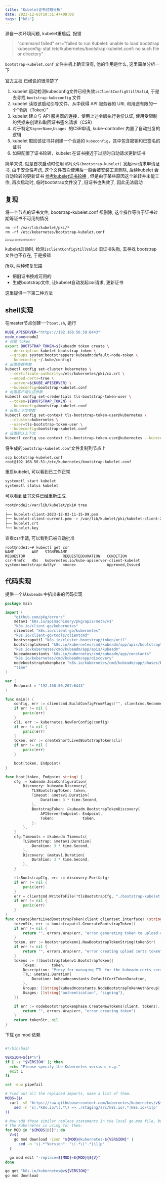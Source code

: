 ```yaml
---
title: "Kubelet证书过期分析"
date: 2023-12-03T10:31:47+08:00
tags: ["k8s"]
---
```


源自一次环境问题, kubelet重启后, 报错

> "command failed" err="failed to run Kubelet: unable to load bootstrap kubeconfig: stat /etc/kubernetes/bootstrap-kubelet.conf: no such file or directory"

`bootstrap-kubelet.conf` 文件主机上确实没有, 他的作用是什么, 这里简单分析一下 

[官方文档](https://kubernetes.io/zh-cn/docs/reference/access-authn-authz/kubelet-tls-bootstrapping/#bootstrap-initialization) 已经说的很清楚了

1. kubelet 启动检测kubeconfig文件已经失效`isClientConfigStillValid`,  于是去寻找 `bootstrap-kubeconfig` 文件
2. kubelet 读取该启动引导文件，从中获得 API 服务器的 URL 和用途有限的一个“令牌（Token）”
3. kubelet 建立与 API 服务器的连接，使用上述令牌执行身份认证, 使用受限制的凭据来创建和取回证书签名请求（CSR）
4. 对于特定`SignerName`,`Usages `的CSR申请, kube-controller 内置了自动批复的逻辑
1. kubelet 取回该证书并创建一个合适的 `kubeconfig`，其中包含密钥和已签名的证书
3. 如果配置了证书轮转，kubelet 在证书接近于过期时自动请求更新证书

简单来说, 就是首次启动时使用 `临时文件(bootstrap-kubelet)` 发起csr请求申请证书, 由于安全性考虑, 这个文件首次使用后一般会被安装工具删除,  后续kubelet 会自动轮转的更新证书  [参考kubelet证书轮换](http://inksnw.asuscomm.com:3001/post/kubelet%E8%AF%81%E4%B9%A6%E8%BD%AE%E6%8D%A2/)  , 但是由于某些原因这个轮转并未能工作, 再次启动时, 临时bootstrap文件没了, 旧证书也失效了, 因此无法启动

## 复现

将一个节点的证书文件, bootstrap-kubelet.conf 都删除, 这个操作等价于证书过期等证书不可用的情况

```
rm -rf /var/lib/kubelet/pki/*
rm -rf /etc/kubernetes/bootstrap-kubelet.conf
```

<img src="http://inksnw.asuscomm.com:3001/blog/kubelet证书过期分析_d3eb52476fd77144ec910bb59ef5af10.png" alt="image-20231203110835717" style="zoom:50%;" />

kubelet启动时, 检测`isClientConfigStillValid` 旧证书失败, 去寻找 bootstrap 文件也不存在, 于是报错

所以, 两种修复思路

- 把旧证书换成可用的 
- 生成bootstrap文件, 让kubelet自动发起csr请求, 更新证书

这里提供一下第二种方法

## shell实现

在master节点创建一个`boot.sh`, 运行

```bash
KUBE_APISERVER="https://192.168.50.50:6443"
node_name=node2
# 创建 token
export BOOTSTRAP_TOKEN=$(kubeadm token create \
  --description kubelet-bootstrap-token \
  --groups system:bootstrappers:kubeadm:default-node-token \
  --kubeconfig ~/.kube/config)
# 设置集群参数
kubectl config set-cluster kubernetes \
  --certificate-authority=/etc/kubernetes/pki/ca.crt \
  --embed-certs=true \
  --server=${KUBE_APISERVER} \
  --kubeconfig=bootstrap-kubelet.conf
# 设置客户端认证参数
kubectl config set-credentials tls-bootstrap-token-user \
  --token=${BOOTSTRAP_TOKEN} \
  --kubeconfig=bootstrap-kubelet.conf
# 设置上下文参数
kubectl config set-context tls-bootstrap-token-user@kubernetes \
  --cluster=kubernetes \
  --user=tls-bootstrap-token-user \
  --kubeconfig=bootstrap-kubelet.conf
# 设置默认上下文
kubectl config use-context tls-bootstrap-token-user@kubernetes --kubeconfig=bootstrap-kubelet.conf
```

将生成的`bootstrap-kubelet.conf`文件复制到节点上

```
scp bootstrap-kubelet.conf root@192.168.50.51:/etc/kubernetes/bootstrap-kubelet.conf
```

重启kubelet, 可以看到已工作正常

```bash
systemctl start kubelet
systemctl status kubelet
```

可以看到证书文件已经重新生成

```bash
root@node2:/var/lib/kubelet/pki# tree
.
├── kubelet-client-2023-12-03-11-15-09.pem
├── kubelet-client-current.pem -> /var/lib/kubelet/pki/kubelet-client-2023-12-03-11-15-09.pem
├── kubelet.crt
└── kubelet.key
```

查看csr申请, 可以看到已被自动批准

```
root@node1:~# kubectl get csr
NAME        AGE   SIGNERNAME                                    REQUESTOR                 REQUESTEDDURATION   CONDITION
csr-9rmfc   45s   kubernetes.io/kube-apiserver-client-kubelet   system:bootstrap:dwt5yr   <none>              Approved,Issued
```

## 代码实现

提供一个从`kubeadm` 中扒出来的代码实现

```go
package main

import (
	"github.com/pkg/errors"
	metav1 "k8s.io/apimachinery/pkg/apis/meta/v1"
	"k8s.io/client-go/kubernetes"
	clientset "k8s.io/client-go/kubernetes"
	"k8s.io/client-go/tools/clientcmd"
	bootstraputil "k8s.io/cluster-bootstrap/token/util"
	bootstraptokenv1 "k8s.io/kubernetes/cmd/kubeadm/app/apis/bootstraptoken/v1"
	"k8s.io/kubernetes/cmd/kubeadm/app/apis/kubeadm"
	kubeadmconstants "k8s.io/kubernetes/cmd/kubeadm/app/constants"
	"k8s.io/kubernetes/cmd/kubeadm/app/discovery"
	nodebootstraptokenphase "k8s.io/kubernetes/cmd/kubeadm/app/phases/bootstraptoken/node"
	"time"
)

var (
	Endpoint = "192.168.50.207:6443"
)

func main() {
	config, err := clientcmd.BuildConfigFromFlags("", clientcmd.RecommendedHomeFile)
	if err != nil {
		panic(err)
	}
	cli, err := kubernetes.NewForConfig(config)
	if err != nil {
		panic(err)
	}
	token, err := createShortLivedBootstrapToken(cli)
	if err != nil {
		panic(err)
	}

	boot(token, Endpoint)
}

func boot(token, Endpoint string) {
	cfg := kubeadm.JoinConfiguration{
		Discovery: kubeadm.Discovery{
			TLSBootstrapToken: token,
			Timeout: &metav1.Duration{
				Duration: 3 * time.Second,
			},
			BootstrapToken: &kubeadm.BootstrapTokenDiscovery{
				APIServerEndpoint: Endpoint,
				Token:             token,
			},
		},
	}
	cfg.Timeouts = &kubeadm.Timeouts{
		TLSBootstrap: &metav1.Duration{
			Duration: 3 * time.Second,
		},
		Discovery: &metav1.Duration{
			Duration: 3 * time.Second,
		},
	}

	tlsBootstrapCfg, err := discovery.For(&cfg)
	if err != nil {
		panic(err)
	}
	err = clientcmd.WriteToFile(*tlsBootstrapCfg, "./bootstrap-kubelet.conf")
	if err != nil {
		panic(err)
	}
}
func createShortLivedBootstrapToken(client clientset.Interface) (string, error) {
	tokenStr, err := bootstraputil.GenerateBootstrapToken()
	if err != nil {
		return "", errors.Wrap(err, "error generating token to upload certs")
	}
	token, err := bootstraptokenv1.NewBootstrapTokenString(tokenStr)
	if err != nil {
		return "", errors.Wrap(err, "error creating upload certs token")
	}
	tokens := []bootstraptokenv1.BootstrapToken{{
		Token:       token,
		Description: "Proxy for managing TTL for the kubeadm-certs secret",
		TTL: &metav1.Duration{
			Duration: kubeadmconstants.DefaultCertTokenDuration,
		},
		Groups: []string{kubeadmconstants.NodeBootstrapTokenAuthGroup},
		Usages: []string{"authentication", "signing"},
	}}

	if err := nodebootstraptokenphase.CreateNewTokens(client, tokens); err != nil {
		return "", errors.Wrap(err, "error creating token")
	}
	return tokenStr, nil
}
```

下载 go mod 依赖

```sh

#!/bin/bash

VERSION=${1#"v"}
if [ -z "$VERSION" ]; then
  echo "Please specify the Kubernetes version: e.g."
  exit 1
fi

set -euo pipefail

# Find out all the replaced imports, make a list of them.
MODS=($(
  curl -sS "https://raw.githubusercontent.com/kubernetes/kubernetes/v${VERSION}/go.mod" |
    sed -n 's|.*k8s.io/\(.*\) => ./staging/src/k8s.io/.*|k8s.io/\1|p'
))

# Now add those similar replace statements in the local go.mod file, but first find the version that
# the Kubernetes is using for them.
for MOD in "${MODS[@]}"; do
  V=$(
    go mod download -json "${MOD}@kubernetes-${VERSION}" |
      sed -n 's|.*"Version": "\(.*\)".*|\1|p'
  )

  go mod edit "-replace=${MOD}=${MOD}@${V}"
done

go get "k8s.io/kubernetes@v${VERSION}"
go mod download

```



